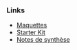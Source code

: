 ### Links

- [Maquettes](https://www.figma.com/file/B3eLowtWREc9YXzBcGRAHn/Maquettes-Booki?type=design&node-id=3-0&mode=design)
- [Starter Kit](https://github.com/OpenClassrooms-Student-Center/booki-starter-code/tree/master)
- [Notes de synthèse](https://course.oc-static.com/projects/D%C3%A9veloppeur+Web/DWP_P3+HTML+CSS+Booki/DWP+Booki+-+Note+de+synthese.pdf)